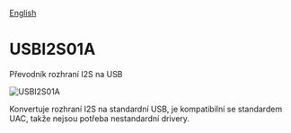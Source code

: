 
[English](./README.md)
<!--- module --->
# USBI2S01A
<!--- Emodule --->

<!--- subtitle --->Převodník rozhraní I2S na USB<!--- Esubtitle --->

![USBI2S01A](/doc/img/USBI2S01A_bottom_big.jpg)

<!--- description --->Konvertuje rozhraní I2S na standardní USB, je kompatibilní se standardem UAC, takže nejsou potřeba nestandardní drivery.<!--- Edescription --->
            